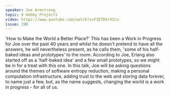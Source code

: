 ```yaml
---
speaker: Joe Armstrong
topic: 5 Hobby Projects
video: https://www.youtube.com/watch?v=F3ETR4rXZco
issue: 190
---
```


'How to Make the World a Better Place?' This has been a Work in Progress for Joe over the past 40 years and whilst he doesn't pretend to have all the answers, he will nevertheless present, as he calls them, 'some of his half-baked ideas and prototypes' to the room. According to Joe, Erlang also started off as a 'half-baked idea' and a few small prototypes, so we might be in for a treat with this one. In this talk, Joe will be asking questions around the themes of software entropy reduction, making a personal computation infrastructure, adding trust to the web and storing data forever, to name just a few, but, as the name suggests, changing the world is a work in progress - for all of us.

